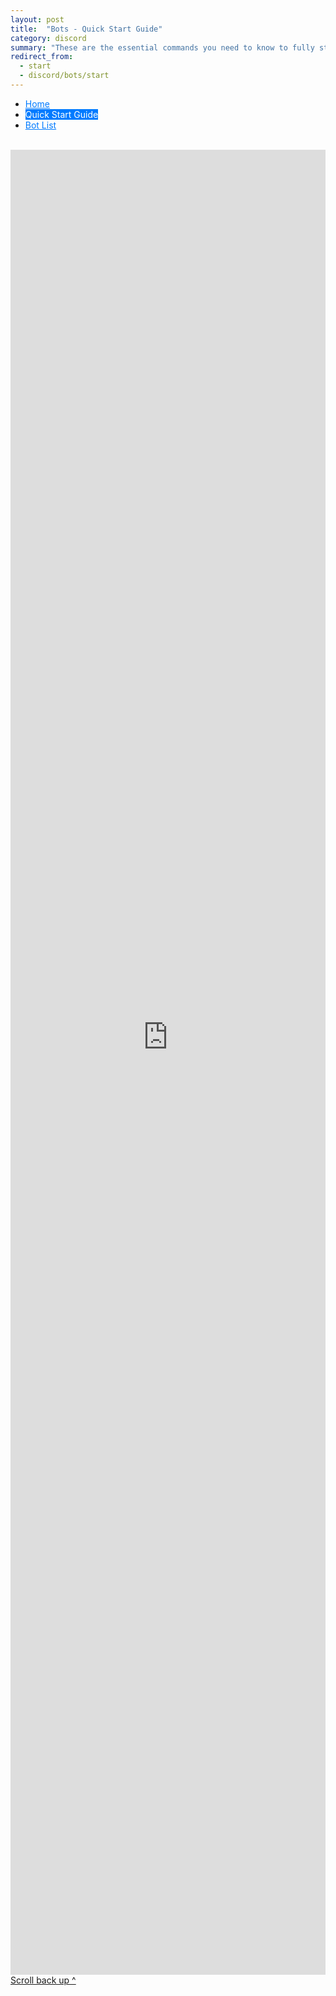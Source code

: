 ```yaml
---
layout: post
title:  "Bots - Quick Start Guide"
category: discord
summary: "These are the essential commands you need to know to fully start participating in Wysc. To see the full list of bot commands, please see Bot List."
redirect_from:
  - start
  - discord/bots/start
---
```


<style>
.docutoc {display:none;}
.nav-pills .active {background-color: #007bff !important;color: #fff !important;}
.nav-pills .active:hover {color: #fff !important;}
.nav-pills a {color: #007bff !important;}
.nav-pills a:hover {color: #0056b3 !important;}
</style>
<ul class="nav justify-content-center nav-pills mt-4 mb-4">
  <li class="nav-item">
    <a class="nav-link" href="bots">Home</a>
  </li>
  <li class="nav-item">
    <a class="nav-link active">Quick Start Guide</a>
  </li>
  <li class="nav-item">
    <a class="nav-link" href="botslist">Bot List</a>
  </li>
</ul>

<br />

<div class="d-none d-md-block" style="overflow-y:hidden;"><iframe src="https://gdocs.gitbook.io/wysc/start" frameborder="0" scrolling="auto" width="100%" height="3000px" style="margin-top:-80px;"></iframe><br><a href="#content">Scroll back up ^</a></div>
